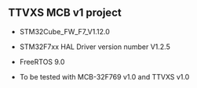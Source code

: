 ## TTVXS MCB v1 project

 * STM32Cube_FW_F7_V1.12.0
 * STM32F7xx HAL Driver version number V1.2.5
 * FreeRTOS 9.0

 * To be tested with MCB-32F769 v1.0 and TTVXS v1.0
